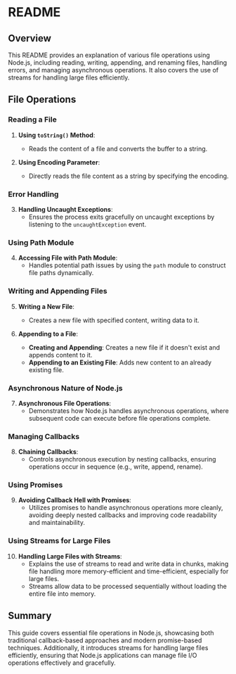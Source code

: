 # README

## Overview
This README provides an explanation of various file operations using Node.js, including reading, writing, appending, and renaming files, handling errors, and managing asynchronous operations. It also covers the use of streams for handling large files efficiently.

## File Operations

### Reading a File
1. **Using `toString()` Method**:
   - Reads the content of a file and converts the buffer to a string.
   
2. **Using Encoding Parameter**:
   - Directly reads the file content as a string by specifying the encoding.

### Error Handling
3. **Handling Uncaught Exceptions**:
   - Ensures the process exits gracefully on uncaught exceptions by listening to the `uncaughtException` event.

### Using Path Module
4. **Accessing File with Path Module**:
   - Handles potential path issues by using the `path` module to construct file paths dynamically.

### Writing and Appending Files
5. **Writing a New File**:
   - Creates a new file with specified content, writing data to it.
   
6. **Appending to a File**:
   - **Creating and Appending**: Creates a new file if it doesn't exist and appends content to it.
   - **Appending to an Existing File**: Adds new content to an already existing file.

### Asynchronous Nature of Node.js
7. **Asynchronous File Operations**:
   - Demonstrates how Node.js handles asynchronous operations, where subsequent code can execute before file operations complete.

### Managing Callbacks
8. **Chaining Callbacks**:
   - Controls asynchronous execution by nesting callbacks, ensuring operations occur in sequence (e.g., write, append, rename).

### Using Promises
9. **Avoiding Callback Hell with Promises**:
   - Utilizes promises to handle asynchronous operations more cleanly, avoiding deeply nested callbacks and improving code readability and maintainability.

### Using Streams for Large Files
10. **Handling Large Files with Streams**:
    - Explains the use of streams to read and write data in chunks, making file handling more memory-efficient and time-efficient, especially for large files.
    - Streams allow data to be processed sequentially without loading the entire file into memory.

## Summary
This guide covers essential file operations in Node.js, showcasing both traditional callback-based approaches and modern promise-based techniques. Additionally, it introduces streams for handling large files efficiently, ensuring that Node.js applications can manage file I/O operations effectively and gracefully.